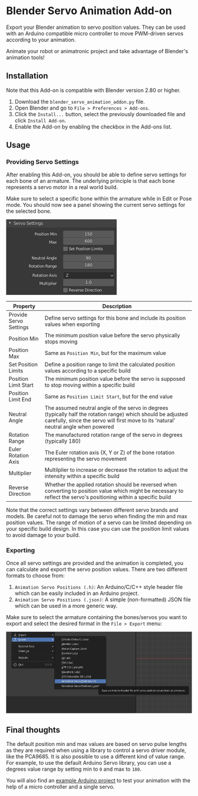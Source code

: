 # Blender Servo Animation Add-on

Export your Blender animation to servo position values. They can be used with an Arduino compatible micro controller to move PWM-driven servos according to your animation.

Animate your robot or animatronic project and take advantage of Blender's animation tools!

## Installation

Note that this Add-on is compatible with Blender version 2.80 or higher.

1. Download the `blender_servo_animation_addon.py` file.
2. Open Blender and go to `File > Preferences > Add-ons`.
3. Click the `Install...` button, select the previously downloaded file and click `Install Add-on`.
4. Enable the Add-on by enabling the checkbox in the Add-ons list.

## Usage

### Providing Servo Settings

After enabling this Add-on, you should be able to define servo settings for each bone of an armature. The underlying principle is that each bone represents a servo motor in a real world build.

Make sure to select a specific bone within the armature while in Edit or Pose mode. You should now see a panel showing the current servo settings for the selected bone.

![Servo Settings panel](screenshots/servo_settings.png)

| Property               | Description                                                                                                                                                                                           |
| ---------------------- | ----------------------------------------------------------------------------------------------------------------------------------------------------------------------------------------------------- |
| Provide Servo Settings | Define servo settings for this bone and include its position values when exporting                                                                                                                    |
| Position Min           | The minimum position value before the servo physically stops moving                                                                                                                                   |
| Position Max           | Same as `Position Min`, but for the maximum value                                                                                                                                                     |
| Set Position Limits    | Define a position range to limit the calculated position values according to a specific build                                                                                                         |
| Position Limit Start   | The minimum position value before the servo is supposed to stop moving within a specific build                                                                                                        |
| Position Limit End     | Same as `Position Limit Start`, but for the end value                                                                                                                                                 |
| Neutral Angle          | The assumed neutral angle of the servo in degrees (typically half the rotation range) which should be adjusted carefully, since the servo will first move to its 'natural' neutral angle when powered |
| Rotation Range         | The manufactured rotation range of the servo in degrees (typically 180)                                                                                                                               |
| Euler Rotation Axis    | The Euler rotation axis (X, Y or Z) of the bone rotation representing the servo movement                                                                                                              |
| Multiplier             | Multilplier to increase or decrease the rotation to adjust the intensity within a specific build                                                                                                      |
| Reverse Direction      | Whether the applied rotation should be reversed when converting to position value which might be necessary to reflect the servo's positioning within a specific build                                 |

Note that the correct settings vary between different servo brands and models. Be careful not to damage the servo when finding the min and max position values. The range of motion of a servo can be limited depending on your specific build design. In this case you can use the position limit values to avoid damage to your build.

### Exporting

Once all servo settings are provided and the animation is completed, you can calculate and export the servo position values. There are two different formats to choose from:

1. `Animation Servo Positions (.h)`: An Arduino/C/C++ style header file which can be easily included in an Arduino project.
2. `Animation Servo Positions (.json)`: A simple (non-formatted) JSON file which can be used in a more generic way.

Make sure to select the armature containing the bones/servos you want to export and select the desired format in the `File > Export` menu:

![Servo Settings panel](screenshots/export_menu.png)

## Final thoughts

The default position min and max values are based on servo pulse lengths as they are required when using a library to control a servo driver module, like the PCA9685. It is also possible to use a different kind of value range. For example, to use the default Arduino Servo library, you can use a degrees value range by setting min to `0` and max to `180`.

You will also find an [example Arduino project](examples/ArduinoBlenderServoAnimation/ArduinoBlenderServoAnimation.ino) to test your animation with the help of a micro controller and a single servo.